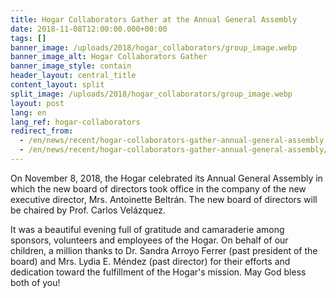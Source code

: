 ```yaml
---
title: Hogar Collaborators Gather at the Annual General Assembly
date: 2018-11-08T12:00:00.000+00:00
tags: []
banner_image: /uploads/2018/hogar_collaborators/group_image.webp
banner_image_alt: Hogar Collaborators Gather
banner_image_style: contain
header_layout: central_title
content_layout: split
split_image: /uploads/2018/hogar_collaborators/group_image.webp
layout: post
lang: en
lang_ref: hogar-collaborators
redirect_from:
  - /en/news/recent/hogar-collaborators-gather-annual-general-assembly
  - /en/news/recent/hogar-collaborators-gather-annual-general-assembly/
---
```

On November 8, 2018, the Hogar celebrated its Annual General Assembly in which the new board of directors took office in the company of the new executive director, Mrs. Antoinette Beltrán. The new board of directors will be chaired by Prof. Carlos Velázquez.

It was a beautiful evening full of gratitude and camaraderie among sponsors, volunteers and employees of the Hogar. On behalf of our children, a million thanks to Dr. Sandra Arroyo Ferrer (past president of the board) and Mrs. Lydia E. Méndez (past director) for their efforts and dedication toward the fulfillment of the Hogar's  mission. May God bless both of you!
